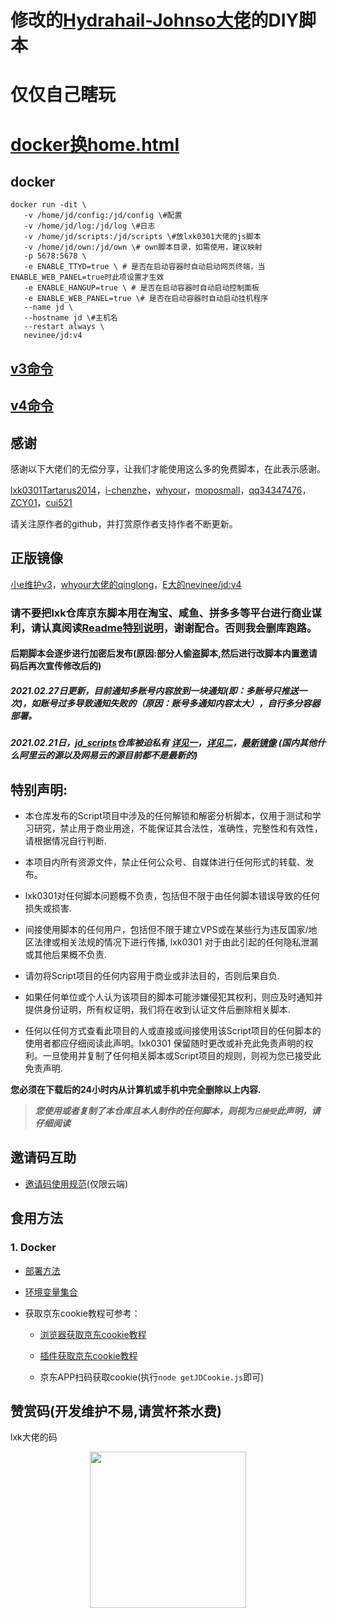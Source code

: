 # 修改的[Hydrahail-Johnso大佬](https://github.com/Hydrahail-Johnson/diy_scripts)的DIY脚本
# 仅仅自己瞎玩
# [docker换home.html](./backUp/home.md)
## docker
```
docker run -dit \
   -v /home/jd/config:/jd/config \#配置
   -v /home/jd/log:/jd/log \#日志
   -v /home/jd/scripts:/jd/scripts \#放lxk0301大佬的js脚本
   -v /home/jd/own:/jd/own \# own脚本目录，如需使用，建议映射
   -p 5678:5678 \
   -e ENABLE_TTYD=true \ # 是否在启动容器时自动启动网页终端，当ENABLE_WEB_PANEL=true时此项设置才生效
   -e ENABLE_HANGUP=true \ # 是否在启动容器时自动启动控制面板
   -e ENABLE_WEB_PANEL=true \# 是否在启动容器时自动启动挂机程序
   --name jd \
   --hostname jd \#主机名
   --restart always \
   nevinee/jd:v4
```
## [v3命令](./backUp/v3.md)
## [v4命令](./backUp/v4.md)
## 感谢

感谢以下大佬们的无偿分享，让我们才能使用这么多的免费脚本，在此表示感谢。

[lxk0301](https://gitee.com/lxk0301/jd_docker)[Tartarus2014](https://github.com/Tartarus2014/)，[i-chenzhe](https://github.com/i-chenzhe/)，[whyour](https://github.com/whyour/)，[moposmall](https://github.com/moposmall/)，[qq34347476](https://github.com/qq34347476/)，[ZCY01](https://github.com/ZCY01/)，[cui521](https://github.com/cui521/)

请关注原作者的github，并打赏原作者支持作者不断更新。
## 正版镜像
[小e维护v3](https://github.com/dockere/jd-base)，[whyour大佬的qinglong](https://github.com/whyour/qinglong)，[E大的nevinee/jd:v4]()

### 请不要把lxk仓库京东脚本用在淘宝、咸鱼、拼多多等平台进行商业谋利，请认真阅读[Readme特别说明](https://gitee.com/lxk0301/jd_docker/blob/master/README.md#特别说明)，谢谢配合。否则我会删库跑路。
#### 后期脚本会逐步进行加密后发布(原因:部分人偷盗脚本,然后进行改脚本内置邀请码后再次宣传修改后的)
##### 2021.02.27日更新，目前通知多账号内容放到一块通知(即：多账号只推送一次)，如账号过多导致通知失败的（原因：账号多通知内容太大），自行多分容器部署。
##### 2021.02.21日，[jd_scripts](https://gitee.com/lxk0301/jd_scripts)仓库被迫私有 [详见一](./icon/photo.png)，[详见二](./icon/photo.jpeg)，[最新镜像](https://hub.docker.com/r/lxk0301/jd_scripts) (国内其他什么阿里云的源以及网易云的源目前都不是最新的)

## 特别声明: 

* 本仓库发布的Script项目中涉及的任何解锁和解密分析脚本，仅用于测试和学习研究，禁止用于商业用途，不能保证其合法性，准确性，完整性和有效性，请根据情况自行判断.

* 本项目内所有资源文件，禁止任何公众号、自媒体进行任何形式的转载、发布。

* lxk0301对任何脚本问题概不负责，包括但不限于由任何脚本错误导致的任何损失或损害.

* 间接使用脚本的任何用户，包括但不限于建立VPS或在某些行为违反国家/地区法律或相关法规的情况下进行传播, lxk0301 对于由此引起的任何隐私泄漏或其他后果概不负责.

* 请勿将Script项目的任何内容用于商业或非法目的，否则后果自负.

* 如果任何单位或个人认为该项目的脚本可能涉嫌侵犯其权利，则应及时通知并提供身份证明，所有权证明，我们将在收到认证文件后删除相关脚本.

* 任何以任何方式查看此项目的人或直接或间接使用该Script项目的任何脚本的使用者都应仔细阅读此声明。lxk0301 保留随时更改或补充此免责声明的权利。一旦使用并复制了任何相关脚本或Script项目的规则，则视为您已接受此免责声明.

 **您必须在下载后的24小时内从计算机或手机中完全删除以上内容.**  </br>
> ***您使用或者复制了本仓库且本人制作的任何脚本，则视为`已接受`此声明，请仔细阅读*** 


## 邀请码互助


- [邀请码使用规范](./backUPgithubAction.md#互助码类环境变量)(仅限云端)

## 食用方法

### 1. Docker

- [部署方法](./docker)

- [环境变量集合](./backUp/githubAction.md)
 
- 获取京东cookie教程可参考：
  
  + [浏览器获取京东cookie教程](./backUp/GetJdCookie.md)
    
  + [插件获取京东cookie教程](./backUp/GetJdCookie2.md)
    
  + 京东APP扫码获取cookie(执行`node getJDCookie.js`即可)

## 赞赏码(开发维护不易,请赏杯茶水费)
lxk大佬的码
<div align=center><img width="250" height="250" src="https://gitee.com/lxk0301/jd_docker/raw/master/icon/thanks.jpg"/></div>

